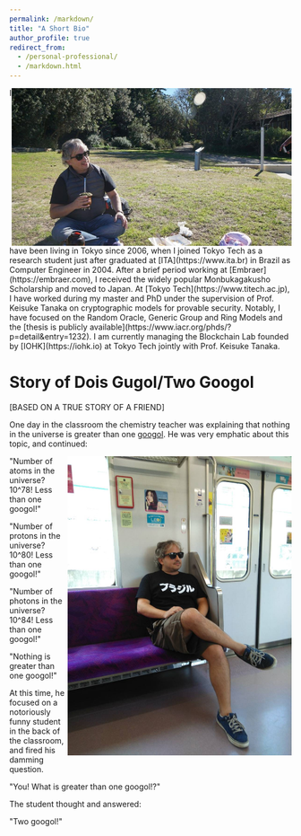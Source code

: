 ```yaml
---
permalink: /markdown/
title: "A Short Bio"
author_profile: true
redirect_from: 
  - /personal-professional/
  - /markdown.html
---
```


<img style="float:right" src="/images/sydney-2018.jpg" width="500">
I have been living in Tokyo since 2006, when I joined Tokyo Tech as a research student just after graduated at [ITA](https://www.ita.br) in Brazil as Computer Engineer in 2004. After a brief period working at [Embraer](https://embraer.com), I received the widely popular Monbukagakusho Scholarship and moved to Japan. At [Tokyo Tech](https://www.titech.ac.jp), I have worked during my master and PhD under the supervision of Prof. Keisuke Tanaka on cryptographic models for provable security. Notably, I have focused on the Random Oracle, Generic Group and Ring Models and the [thesis is publicly available](https://www.iacr.org/phds/?p=detail&entry=1232). I am currently managing the Blockchain Lab founded by [IOHK](https://iohk.io) at Tokyo Tech jointly with Prof. Keisuke Tanaka.

Story of Dois Gugol/Two Googol
=====

[BASED ON A TRUE STORY OF A FRIEND]


One day in the classroom the chemistry teacher was explaining that nothing in the universe is greater than one [googol](https://en.wikipedia.org/wiki/Googol). He was very emphatic about this topic, and continued:

<img style="float:right" src="/images/burajiru.jpeg" width="400">
"Number of atoms in the universe? 10^78! Less than one googol!"

"Number of protons in the universe? 10^80! Less than one googol!"

"Number of  photons in the universe? 10^84! Less than one googol!"

"Nothing is greater than one googol!"

At this time, he focused on a notoriously funny student in the back of the classroom, and fired his damming question.

"You! What is greater than one googol!?"

The student thought and answered:

"Two googol!"
